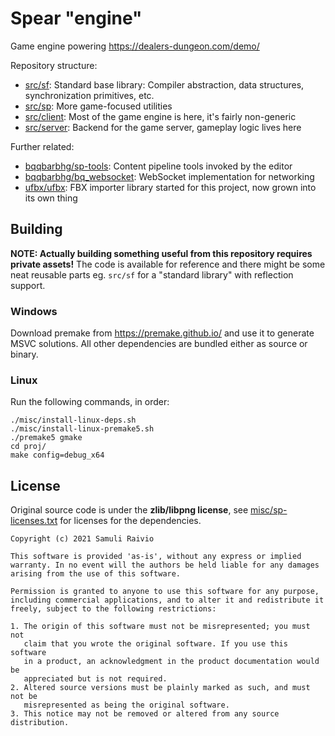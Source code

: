 # Spear "engine"

Game engine powering https://dealers-dungeon.com/demo/

Repository structure:
- [src/sf](/src/sf): Standard base library: Compiler abstraction, data structures, synchronization primitives, etc.
- [src/sp](/src/sp): More game-focused utilities
- [src/client](/src/client): Most of the game engine is here, it's fairly non-generic
- [src/server](/src/server): Backend for the game server, gameplay logic lives here

Further related:
- [bqqbarbhg/sp-tools](https://github.com/bqqbarbhg/sp-tools): Content pipeline tools invoked by the editor
- [bqqbarbhg/bq_websocket](https://github.com/bqqbarbhg/bq_websocket): WebSocket implementation for networking
- [ufbx/ufbx](https://github.com/ufbx/ufbx): FBX importer library started for this project, now grown into its own thing

## Building

**NOTE: Actually building something useful from this repository requires private assets!**
The code is available for reference and there might be some neat reusable parts eg. `src/sf` for
a "standard library" with reflection support.

### Windows

Download premake from https://premake.github.io/ and use it to generate MSVC solutions.
All other dependencies are bundled either as source or binary.

### Linux
Run the following commands, in order:
```shell
./misc/install-linux-deps.sh
./misc/install-linux-premake5.sh 
./premake5 gmake
cd proj/
make config=debug_x64
```

## License

Original source code is under the **zlib/libpng license**, see [misc/sp-licenses.txt](misc/sp-licenses.txt)
for licenses for the dependencies.

```
Copyright (c) 2021 Samuli Raivio

This software is provided 'as-is', without any express or implied
warranty. In no event will the authors be held liable for any damages
arising from the use of this software.

Permission is granted to anyone to use this software for any purpose,
including commercial applications, and to alter it and redistribute it
freely, subject to the following restrictions:

1. The origin of this software must not be misrepresented; you must not
   claim that you wrote the original software. If you use this software
   in a product, an acknowledgment in the product documentation would be
   appreciated but is not required.
2. Altered source versions must be plainly marked as such, and must not be
   misrepresented as being the original software.
3. This notice may not be removed or altered from any source distribution.
```
